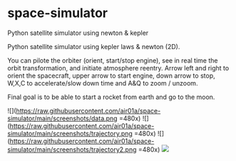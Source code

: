 # space-simulator
Python satellite simulator using newton &amp; kepler

Python satellite simulator using kepler laws & newton (2D).

You can pilote the orbiter (orient, start/stop engine), see in real time the orbit transformation, and initiate atmosphere reentry.
Arrow left and right to orient the spacecraft, upper arrow to start engine, down arrow to stop, W,X,C to accelerate/slow down time and A&Q to zoom / unzoom.

Final goal is to be able to start a rocket from earth and go to the moon.

![](https://raw.githubusercontent.com/air01a/space-simulator/main/screenshots/data.png =480x)
![](https://raw.githubusercontent.com/air01a/space-simulator/main/screenshots/trajectory.png =480x)
![](https://raw.githubusercontent.com/air01a/space-simulator/main/screenshots/trajectory2.png =480x)
![](https://raw.githubusercontent.com/air01a/space-simulator/main/screenshots/kepler_propagation.gif)
